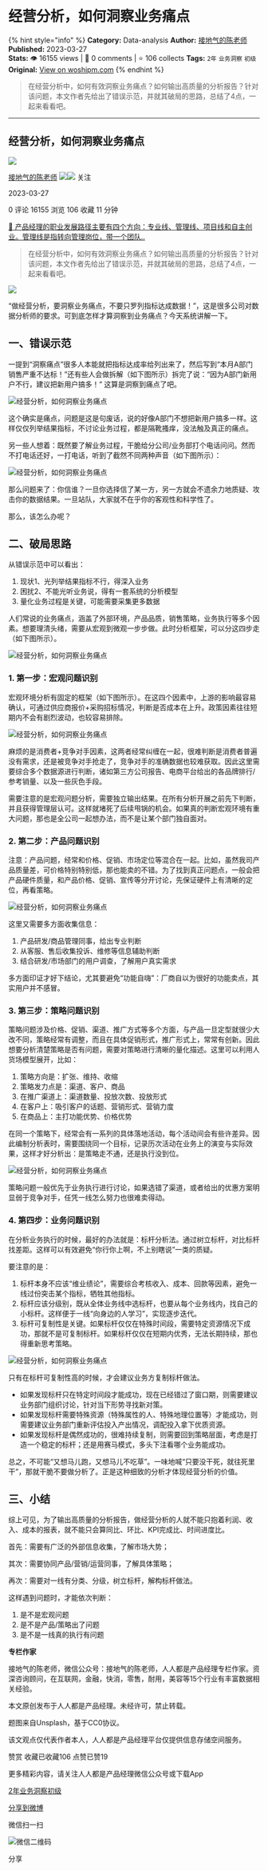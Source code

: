 # 经营分析，如何洞察业务痛点
{% hint style="info" %}
**Category:** Data-analysis
**Author:** [接地气的陈老师](https://www.woshipm.com/u/773891)
**Published:** 2023-03-27  
**Stats:** 👁️ 16155 views | 💬 0 comments | ⭐ 106 collects
**Tags:** `2年` `业务洞察` `初级`
**Original:** [View on woshipm.com](https://www.woshipm.com/data-analysis/5791755.html)
{% endhint %}
> 在经营分析中，如何有效洞察业务痛点？如何输出高质量的分析报告？针对该问题，本文作者先给出了错误示范，并就其破局的思路，总结了4点，一起来看看吧。

---

## 经营分析，如何洞察业务痛点

[![](https://image.woshipm.com/wp-files/2019/08/0GkAbc8ZooEsibtWEUNO.png!/both/72x72)](https://www.woshipm.com/u/773891)

[接地气的陈老师](https://www.woshipm.com/u/773891) ![](https://static.woshipm.com/tag/1121_1@2x.png)![](https://static.woshipm.com/tag/2103_1@2x.png) 关注

2023-03-27

0 评论 16155 浏览 106 收藏 11 分钟

[🔗 产品经理的职业发展路径主要有四个方向：专业线、管理线、项目线和自主创业。管理线是指转向管理岗位，带一个团队..](https://ke.qidianla.com/courses/90pm)

> 在经营分析中，如何有效洞察业务痛点？如何输出高质量的分析报告？针对该问题，本文作者先给出了错误示范，并就其破局的思路，总结了4点，一起来看看吧。

![](https://image.woshipm.com/wp-files/2023/03/IhI5IEY2Wd9OnFGNMbSZ.jpg)

“做经营分析，要洞察业务痛点，不要只罗列指标达成数据！”，这是很多公司对数据分析师的要求。可到底怎样才算洞察到业务痛点？今天系统讲解一下。

## 一、错误示范

一提到“洞察痛点”很多人本能就把指标达成率给列出来了，然后写到“本月A部门销售严重不达标！”还有些人会做拆解（如下图所示）拆完了说：“因为A部门新用户不行，建议把新用户搞多！” 这算是洞察到痛点了吧。

![经营分析，如何洞察业务痛点](https://image.yunyingpai.com/wp/2023/03/QysjoBnbQh036NH1sz1B.png)

这个确实是痛点，问题是这是句废话，说的好像A部门不想把新用户搞多一样。这样仅仅列举结果指标，不讨论业务过程，都是隔靴搔痒，没法触及真正的痛点。

另一些人想着：既然要了解业务过程，干脆给分公司/业务部打个电话问问。然而不打电话还好，一打电话，听到了截然不同两种声音（如下图所示）：

![经营分析，如何洞察业务痛点](https://image.yunyingpai.com/wp/2023/03/IrFtG02aq4Kq88nOhQA2.png)

那么问题来了：你信谁？一旦你选择信了某一方，另一方就会不遗余力地质疑、攻击你的数据结果。一旦站队，大家就不在乎你的客观性和科学性了。

那么，该怎么办呢？

## 二、破局思路

从错误示范中可以看出：

1.  现状1、光列举结果指标不行，得深入业务
2.  困扰2、不能光听业务说，得有一套系统的分析模型
3.  量化业务过程是关键，可能需要采集更多数据

人们常说的业务痛点，涵盖了外部环境，产品品质，销售策略，业务执行等多个因素。想要理清头绪，需要从宏观到微观一步步做。此时分析框架，可以分这四步走（如下图所示）。

![经营分析，如何洞察业务痛点](https://image.yunyingpai.com/wp/2023/03/8lyM9EmmUmwfVyg1hyCt.png)

### 1\. 第一步：宏观问题识别

宏观环境分析有固定的框架（如下图所示）。在这四个因素中，上游的影响最容易确认，可通过供应商报价+采购招标情况，判断是否成本在上升。政策因素往往短期内不会有剧烈波动，也较容易排除。

![经营分析，如何洞察业务痛点](https://image.yunyingpai.com/wp/2023/03/mwyTc5E1VDGQHg9PR66j.png)

麻烦的是消费者+竞争对手因素，这两者经常纠缠在一起，很难判断是消费者普遍没有需求，还是被竞争对手抢走了，竞争对手的准确数据也较难获取。因此这里需要综合多个数据源进行判断，诸如第三方公司报告、电商平台给出的各品牌排行/参考销量、以及一些灰色手段。

需要注意的是宏观问题分析，需要独立输出结果。在所有分析开展之前先下判断，并且获得管理层认可。这样就堵死了后续甩锅的机会。如果真的判断宏观环境有重大问题，那也是全公司一起想办法，而不是让某个部门独自面对。

### 2\. 第二步：产品问题识别

注意：产品问题，经常和价格、促销、市场定位等混合在一起。比如，虽然我司产品质量差，可价格特别特别低，那也能卖的不错。为了找到真正问题点，一般会把产品硬件质量，和产品价格、促销、宣传等分开讨论，先保证硬件上有清晰的定位，再看策略。

![经营分析，如何洞察业务痛点](https://image.yunyingpai.com/wp/2023/03/RdiixNZlXPZYpDjBGKHx.png)

这里又需要多方面收集信息：

1.  产品研发/商品管理同事，给出专业判断
2.  从客服、售后收集投诉、维修等信息辅助判断
3.  结合研发/市场部门的用户调查，了解用户真实需求

多方面印证才好下结论，尤其要避免“功能自嗨”：厂商自以为很好的功能卖点，其实用户并不感冒。

### 3\. 第三步：策略问题识别

策略问题涉及价格、促销、渠道、推广方式等多个方面，与产品一旦定型就很少大改不同，策略经常有调整，而且在具体促销形式，推广形式上，常常有创新。因此想要分析清楚策略是否有问题，需要对策略进行清晰的量化描述。这里可以利用人货场模型展开，比如：

1.  策略方向是：扩张、维持、收缩
2.  策略发力点是：渠道、客户、商品
3.  在推广渠道上：渠道数量、投放次数、投放形式
4.  在客户上：吸引客户的话题、营销形式、营销力度
5.  在商品上：主打功能优势、价格优势

在同一个策略下，经常会有一系列的具体落地活动，每个活动间会有些许差异。因此编制分析表时，需要围绕同一个目标，记录历次活动在业务上的演变与实际效果，这样才好分析出：是策略走不通，还是执行没到位。

![经营分析，如何洞察业务痛点](https://image.yunyingpai.com/wp/2023/03/ilktstnKBdbNnBPJk9cI.png)

策略问题一般优先于业务执行进行讨论，如果选错了渠道，或者给出的优惠方案明显弱于竞争对手，任凭一线怎么努力也很难卖得动。

### 4\. 第四步：业务问题识别

在分析业务执行的时候，最好的办法就是：标杆分析法。通过树立标杆，对比标杆找差距。这样可以有效避免“你行你上啊，不上别瞎说”一类的质疑。

要注意的是：

1.  标杆本身不应该“维业绩论”，需要综合考核收入、成本、回款等因素，避免一线过份突击某个指标，牺牲其他指标。
2.  标杆应该分级别，既从全体业务线中选标杆，也要从每个业务线内，找自己的小标杆。这样便于一线“向身边的人学习”，实现逐步迭代。
3.  标杆可复制性是关键。如果标杆仅仅在特殊时间段，需要特定资源情况下成功，那就不是可复制标杆。如果标杆仅仅在短期内优秀，无法长期持续，那也得重新思考策略。

![经营分析，如何洞察业务痛点](https://image.yunyingpai.com/wp/2023/03/PXjbQDIQhRSc5gwNGkeq.png)

只有在标杆可复制性高的时候，才会建议业务方复制标杆做法。

*   如果发现标杆只在特定时间段才能成功，现在已经错过了窗口期，则需要建议业务部门组织讨论，针对当下形势寻找新对策。
*   如果发现标杆需要特殊资源（特殊属性的人、特殊地理位置等）才能成功，则需要建议业务部门重新评估投入产出情况，调配投入拿下优质资源。
*   如果发现标杆是偶然成功的，很难持续复制，则需要回到策略层面，考虑是打造一个稳定的标杆；还是用赛马模式，多头下注看哪个业务能成功。

总之，不可能“又想马儿跑，又想马儿不吃草”。一味地喊“只要没干死，就往死里干”，那就干脆不要做分析了。正是这种细致的分析才体现经营分析的价值。

## 三、小结

综上可见，为了输出高质量的分析报告，做经营分析的人就不能只抱着利润、收入、成本的报表，就不能只会算同比、环比、KPI完成比、时间进度比。

首先：需要有广泛的外部信息收集，了解市场大势；

其次：需要协同产品/营销/运营同事，了解具体策略；

再次：需要对一线有分类、分级，树立标杆，解构标杆做法。

这样遇到问题时，才能依次判断：

1.  是不是宏观问题
2.  是不是产品/策略出了问题
3.  是不是一线真的执行有问题

**专栏作家**

接地气的陈老师，微信公众号：接地气的陈老师，人人都是产品经理专栏作家。资深咨询顾问，在互联网，金融，快消，零售，耐用，美容等15个行业有丰富数据相关经验。

本文原创发布于人人都是产品经理。未经许可，禁止转载。

题图来自Unsplash，基于CC0协议。

该文观点仅代表作者本人，人人都是产品经理平台仅提供信息存储空间服务。

赞赏 收藏已收藏106 点赞已赞19

更多精彩内容，请关注人人都是产品经理微信公众号或下载App

[2年](https://www.woshipm.com/tag/2%e5%b9%b4)[业务洞察](https://www.woshipm.com/tag/%e4%b8%9a%e5%8a%a1%e6%b4%9e%e5%af%9f)[初级](https://www.woshipm.com/tag/%e5%88%9d%e7%ba%a7)

[分享到微博](https://service.weibo.com/share/share.php?appkey=2775287854&title=经营分析，如何洞察业务痛点&url=https://www.woshipm.com/data-analysis/5791755.html&pic=https://image.woshipm.com/wp-files/2023/03/IhI5IEY2Wd9OnFGNMbSZ.jpg)

微信扫一扫

![微信二维码](https://api.pwmqr.com/qrcode/create/?url=https://www.woshipm.com/data-analysis/5791755.html)

分享